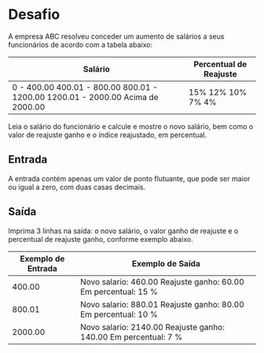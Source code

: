 # Desafio

A empresa ABC resolveu conceder um aumento de salários a seus funcionários de acordo com a tabela abaixo:

| Salário                                                      | Percentual de Reajuste |
| ------------------------------------------------------------ | ---------------------- |
| 0 - 400.00 400.01 - 800.00 800.01 - 1200.00 1200.01 - 2000.00 Acima de 2000.00 | 15% 12% 10% 7% 4%      |

Leia o salário do funcionário e calcule e mostre o novo salário, bem como o valor de reajuste ganho e o índice reajustado, em percentual.

## Entrada

A entrada contém apenas um valor de ponto flutuante, que pode ser maior ou igual a zero, com duas casas decimais.

## Saída

Imprima 3 linhas na saída: o novo salário, o valor ganho de reajuste e o percentual de reajuste ganho, conforme exemplo abaixo.

 

| Exemplo de Entrada | Exemplo de Saída                                             |
| ------------------ | ------------------------------------------------------------ |
| 400.00             | Novo salario: 460.00 Reajuste ganho: 60.00 Em percentual: 15 % |
| 800.01             | Novo salario: 880.01 Reajuste ganho: 80.00 Em percentual: 10 % |
| 2000.00            | Novo salario: 2140.00 Reajuste ganho: 140.00 Em percentual: 7 % |

